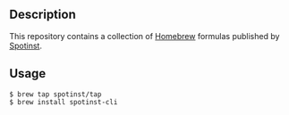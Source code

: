 ## Description

This repository contains a collection of [Homebrew](https://brew.sh/) formulas published by [Spotinst](https://spotinst.com/).

## Usage

```
$ brew tap spotinst/tap
$ brew install spotinst-cli
```
